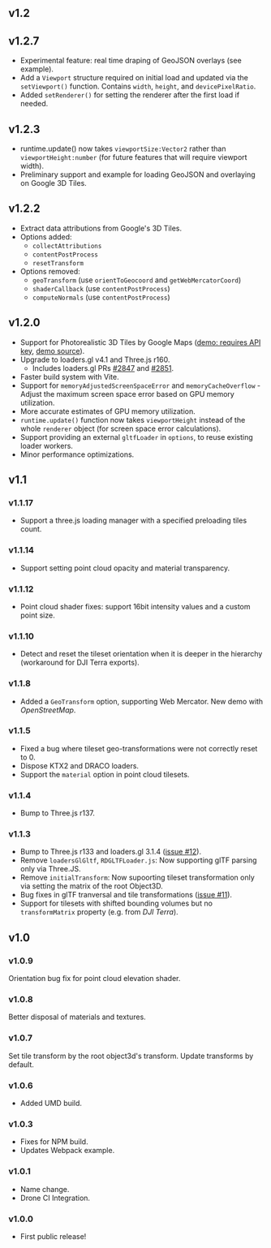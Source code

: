 ## v1.2

## v1.2.7
- Experimental feature: real time draping of GeoJSON overlays (see example).
- Add a `Viewport` structure required on initial load and updated via the `setViewport()` function. Contains `width`, `height`, and `devicePixelRatio`.
- Added `setRenderer()` for setting the renderer after the first load if needed.

## v1.2.3
 - runtime.update() now takes `viewportSize:Vector2` rather than `viewportHeight:number` (for future features that will require viewport width).
 - Preliminary support and example for loading GeoJSON and overlaying on Google 3D Tiles.

## v1.2.2
 - Extract data attributions from Google's 3D Tiles.
 - Options added: 
    - `collectAttributions` 
    - `contentPostProcess`
    - `resetTransform`
 - Options removed:
    - `geoTransform` (use `orientToGeocoord` and `getWebMercatorCoord`)
    - `shaderCallback` (use `contentPostProcess`)
    - `computeNormals` (use `contentPostProcess`)

## v1.2.0
 - Support for Photorealistic 3D Tiles by Google Maps ([demo: requires API key](https://nytimes.github.io/three-loader-3dtiles/dist/web/examples/demos/google-3dtiles/), [demo source](https://github.com/nytimes/three-loader-3dtiles/blob/main/examples/demos/google-3dtiles/index.html)).
 - Upgrade to loaders.gl v4.1 and Three.js r160.
   - Includes loaders.gl PRs [#2847](https://github.com/visgl/loaders.gl/pull/2847) and [#2851](https://github.com/visgl/loaders.gl/pull/2851).
 - Faster build system with Vite.
 - Support for `memoryAdjustedScreenSpaceError` and `memoryCacheOverflow` - Adjust the maximum screen space error based on GPU memory utilization.
 - More accurate estimates of GPU memory utilization.
 - `runtime.update()` function now takes `viewportHeight` instead of the whole `renderer` object (for screen space error calculations).
 - Support providing an external `gltfLoader` in `options`, to reuse existing loader workers.
 - Minor performance optimizations.

## v1.1

### v1.1.17
 -  Support a three.js loading manager with a specified preloading tiles count. 
 
### v1.1.14
 -  Support setting point cloud opacity and material transparency.

### v1.1.12
 -  Point cloud shader fixes: support 16bit intensity values and a custom point size.

### v1.1.10
- Detect and reset the tileset orientation when it is deeper in the hierarchy (workaround for DJI Terra exports).

### v1.1.8
- Added a `GeoTransform` option, supporting Web Mercator. New demo with _OpenStreetMap_.

### v1.1.5
 - Fixed a bug where tileset geo-transformations were not correctly reset to 0.
 - Dispose KTX2 and DRACO loaders.
 - Support the `material` option in point cloud tilesets.

### v1.1.4
 - Bump to Three.js r137.

### v1.1.3
 - Bump to Three.js r133 and loaders.gl 3.1.4 ([issue #12](https://github.com/nytimes/three-loader-3dtiles/issues/12)).
 - Remove `loadersGlGltf`, `RDGLTFLoader.js`: Now supporting glTF parsing only via Three.JS.
 - Remove `initialTransform`: Now supoorting tileset transformation only via setting the matrix of the root Object3D.
 - Bug fixes in glTF tranversal and tile transformations ([issue #11](https://github.com/nytimes/three-loader-3dtiles/issues/11)).
 - Support for tilesets with shifted bounding volumes but no `transformMatrix` property (e.g. from _DJI Terra_).

## v1.0

### v1.0.9
Orientation bug fix for point cloud elevation shader.

### v1.0.8
Better disposal of materials and textures.

### v1.0.7
Set tile transform by the root object3d's transform. Update transforms by default.

### v1.0.6
- Added UMD build.

### v1.0.3

- Fixes for NPM build.
- Updates Webpack example.

### v1.0.1

- Name change.
- Drone CI Integration.

### v1.0.0

- First public release!
